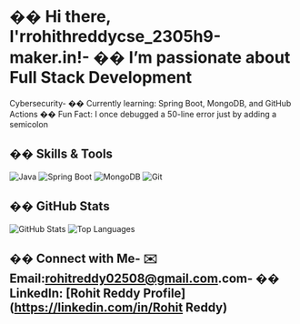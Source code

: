 # �� Hi there, I&#39;rrohithreddycse_2305h9-maker.in!- �� I’m passionate about Full Stack Development
Cybersecurity- �� Currently learning: Spring Boot, MongoDB, and GitHub Actions
�� Fun Fact: I once debugged a 50-line error just by adding a semicolon
## ��️ Skills &amp; Tools
![Java](https://img.shields.io/badge/Java-ED8B00?style=for-the-badge&amp;logo=java&amp;logoColor=white)
![Spring Boot](https://img.shields.io/badge/SpringBoot-6DB33F?style=for-the-badge&amp;logo=spring-boot&amp;logoColor=white)
![MongoDB](https://img.shields.io/badge/MongoDB-4DB33D?style=for-the-badge&amp;logo=mongodb&amp;logoColor=white)
![Git](https://img.shields.io/badge/Git-F05032?style=for-the-badge&amp;logo=git&amp;logoColor=white)
## �� GitHub Stats
![GitHub Stats](https://github-readme-stats.vercel.app/api?username=rrohithreddy_cse2305h9-maker&amp;show_icons=true&amp;theme=radical)
![Top Languages](https://github-readme-stats.vercel.app/api/top-langs/?username=rrohithreddy_cse2305h9-maker&amp;layout=compact)
## �� Connect with Me- ✉️ Email:rohitreddy02508@gmail.com.com- �� LinkedIn: [Rohit Reddy Profile](https://linkedin.com/in/Rohit Reddy)
